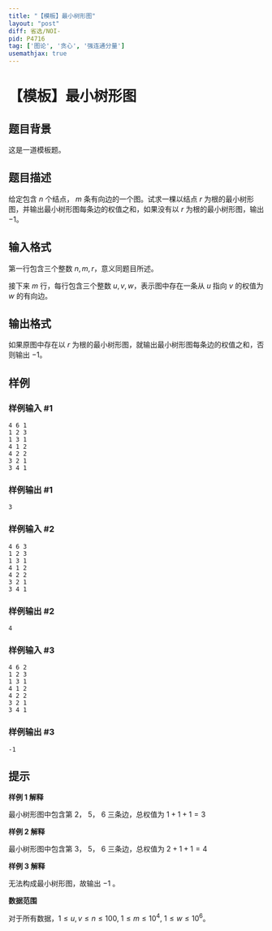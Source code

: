 ```yaml
---
title: "【模板】最小树形图"
layout: "post"
diff: 省选/NOI-
pid: P4716
tag: ['图论', '贪心', '强连通分量']
usemathjax: true
---
```


# 【模板】最小树形图
## 题目背景

这是一道模板题。
## 题目描述

给定包含 $n$ 个结点， $m$ 条有向边的一个图。试求一棵以结点 $r$ 为根的最小树形图，并输出最小树形图每条边的权值之和，如果没有以 $r$ 为根的最小树形图，输出 $-1$。
## 输入格式

第一行包含三个整数 $n,m,r$，意义同题目所述。

接下来 $m$ 行，每行包含三个整数 $u,v,w$，表示图中存在一条从 $u$ 指向 $v$ 的权值为 $w$ 的有向边。

## 输出格式

如果原图中存在以 $r$ 为根的最小树形图，就输出最小树形图每条边的权值之和，否则输出 $-1$。
## 样例

### 样例输入 #1
```
4 6 1
1 2 3
1 3 1
4 1 2
4 2 2
3 2 1
3 4 1
```
### 样例输出 #1
```
3
```
### 样例输入 #2
```
4 6 3
1 2 3
1 3 1
4 1 2
4 2 2
3 2 1
3 4 1
```
### 样例输出 #2
```
4
```
### 样例输入 #3
```
4 6 2
1 2 3
1 3 1
4 1 2
4 2 2
3 2 1
3 4 1
```
### 样例输出 #3
```
-1
```
## 提示

**样例 $1$ 解释**

最小树形图中包含第 $2$， $5$， $6$ 三条边，总权值为 $1 + 1 + 1 = 3$

**样例 $2$ 解释**

最小树形图中包含第 $3$， $5$， $6$ 三条边，总权值为 $2 + 1 + 1 = 4$

**样例 $3$ 解释**

无法构成最小树形图，故输出 $-1$ 。

**数据范围**

对于所有数据，$1 \leq u, v \leq n \leq 100$, $1 \leq m \leq 10^4$​​, $1 \leq w \leq 10^6$​​。
